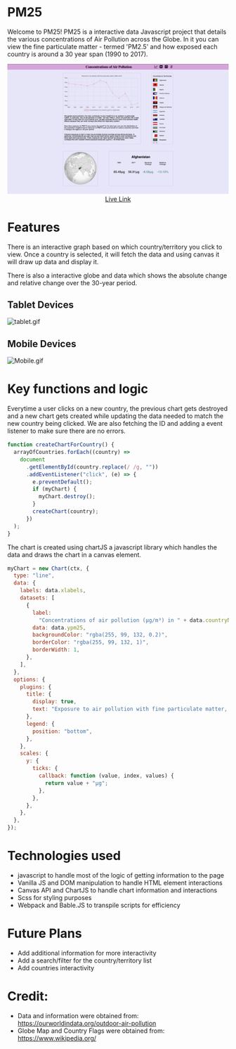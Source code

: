 # PM25

Welcome to PM25! PM25 is a interactive data Javascript project that details the various concentrations of Air Pollution across the Globe. In it you can view the fine particulate matter - termed 'PM2.5' and how exposed each country is around a 30 year span (1990 to 2017).

<img src="./src/assets/PM25.png" alt="PM25.png">
<a href="" style="text-align: center; display: block; margin: 0 auto;">Live Link</a>

# Features

There is an interactive graph based on which country/territory you click to view. Once a country is selected, it will fetch the data and using canvas it will draw up data and display it.

There is also a interactive globe and data which shows the absolute change and relative change over the 30-year period.

## Tablet Devices

<img src="./src/assets/tablet.gif" alt="tablet.gif">

## Mobile Devices

<img src="./src/assets/Mobile.gif" alt="Mobile.gif">

# Key functions and logic

Everytime a user clicks on a new country, the previous chart gets destroyed and a new chart gets created while updating the data needed to match the new country being clicked. We are also fetching the ID and adding a event listener to make sure there are no errors.

```javascript
function createChartForCountry() {
  arrayOfCountries.forEach((country) =>
    document
      .getElementById(country.replace(/ /g, ""))
      .addEventListener("click", (e) => {
        e.preventDefault();
        if (myChart) {
          myChart.destroy();
        }
        createChart(country);
      })
  );
}
```

The chart is created using chartJS a javascript library which handles the data and draws the chart in a canvas element.

```javascript
myChart = new Chart(ctx, {
  type: "line",
  data: {
    labels: data.xlabels,
    datasets: [
      {
        label:
          "Concentrations of air pollution (µg/m³) in " + data.countryName[0],
        data: data.ypm25,
        backgroundColor: "rgba(255, 99, 132, 0.2)",
        borderColor: "rgba(255, 99, 132, 1)",
        borderWidth: 1,
      },
    ],
  },
  options: {
    plugins: {
      title: {
        display: true,
        text: "Exposure to air pollution with fine particulate matter, 1990 to 2017",
      },
      legend: {
        position: "bottom",
      },
    },
    scales: {
      y: {
        ticks: {
          callback: function (value, index, values) {
            return value + "µg";
          },
        },
      },
    },
  },
});
```

# Technologies used

- javascript to handle most of the logic of getting information to the page
- Vanilla JS and DOM manipulation to handle HTML element interactions
- Canvas API and ChartJS to handle chart information and interactions
- Scss for styling purposes
- Webpack and Bable.JS to transpile scripts for efficiency

# Future Plans

- Add additional information for more interactivity
- Add a search/filter for the country/territory list
- Add countries interactivity

# Credit:

- Data and information were obtained from: https://ourworldindata.org/outdoor-air-pollution
- Globe Map and Country Flags were obtained from: https://www.wikipedia.org/
